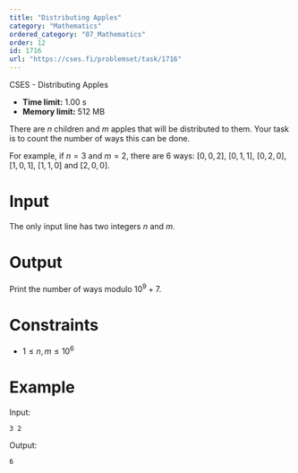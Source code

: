 ```yaml
---
title: "Distributing Apples"
category: "Mathematics"
ordered_category: "07_Mathematics"
order: 12
id: 1716
url: "https://cses.fi/problemset/task/1716"
---
```


CSES - Distributing Apples

  * **Time limit:** 1.00 s
  * **Memory limit:** 512 MB

There are $n$ children and $m$ apples that will be distributed to them. Your
task is to count the number of ways this can be done.

For example, if $n=3$ and $m=2$, there are $6$ ways: $[0,0,2]$, $[0,1,1]$,
$[0,2,0]$, $[1,0,1]$, $[1,1,0]$ and $[2,0,0]$.

# Input

The only input line has two integers $n$ and $m$.

# Output

Print the number of ways modulo $10^9+7$.

# Constraints

  * $1 \le n,m \le 10^6$

# Example

Input:

    
    
    3 2
    

Output:

    
    
    6
    

